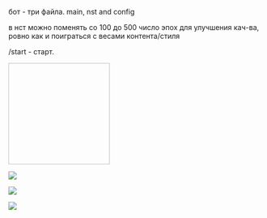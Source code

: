 бот - три файла. main, nst and config

в нст можно поменять со 100 до 500 число эпох для улучшения кач-ва, ровно как и поиграться с весами контента/стиля

/start - старт. 

<img scr="https://github.com/Ololoput/deep-learning_1_MIPT/blob/master/images/1.PNG" width = "200" height = "200">

![](https://github.com/Ololoput/deep-learning_1_MIPT/blob/master/images/1.PNG)

![](https://github.com/Ololoput/deep-learning_1_MIPT/blob/master/images/2.PNG)

![](https://github.com/Ololoput/deep-learning_1_MIPT/blob/master/images3.PNG)
